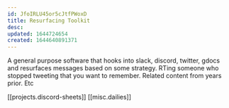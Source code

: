 ```yaml
---
id: JfoIRLU45or5cJtfPWoxD
title: Resurfacing Toolkit
desc: 
updated: 1644724654
created: 1644640891371
---
```


A general purpose software that hooks into slack, discord, twitter, gdocs and resurfaces messages based on some strategy. RTing someone who stopped tweeting that you want to remember. Related content from years prior. Etc



[[projects.discord-sheets]] [[misc.dailies]]
